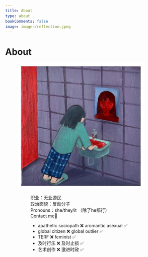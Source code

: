 ```yaml
---
title: About
type: about
bookComments: false
image: images/reflection.jpeg
---
```


# About

<figure>
    <img width="400px" height="400px" src="images/reflection.jpeg">
<figure>

职业：无业游民 <br>
政治面貌：反动分子  <br>
Pronouns：she/they/it （除了he都行）<br>
<a href="https://tr.ee/aavbYykNnV" target="_blank">Contact me📝</a>

- apathetic sociopath ❌ aromantic asexual ✅
- global citizen ❌ global outlier ✅
- TERF ❌ feminist ✅
- 及时行乐 ❌ 及时止损 ✅
- 艺术创作 ❌ 激进时政 ✅

